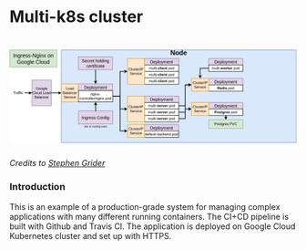# Multi-k8s cluster

# ![architecture](images/arch.png)

_Credits to [Stephen Grider](https://www.udemy.com/course/docker-and-kubernetes-the-complete-guide/)_

### Introduction

This is an example of a production-grade system for managing complex applications with many different running containers. The CI+CD pipeline is built with Github and Travis CI. The application is deployed on Google Cloud Kubernetes cluster and set up with HTTPS.
